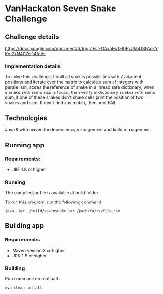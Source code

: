 # VanHackaton Seven Snake Challenge

## Challenge details

https://docs.google.com/document/d/1pgc1EiJFOAxaEwfFI0PyUkbUSPAckYKgIZ4N407oj94/edit

### Implementation details

To solve this challenge, I built all snakes possibilities with 7 adjacent positions and iterate over the matrix to calculate sum of integers with parallelism, stores the reference of snake in a thread safe dictionary, when a snake with same size is found, then verify in dictionary snakes with same sum, if one of these snakes don't share cells print the position of two snakes and sum. 
If don't find any match, then print FAIL.


## Technologies

Java 8 with maven for dependency management and build management.


## Running app

### Requirements:

 * JRE 1.8 or higher

### Running

The compiled jar file is available at build folder.

To run this program, run the following command:

```
java -jar ./build/sevensnake.jar /path/to/csvfile.csv
```


## Building app

### Requirements:

 * Maven version 3 or higher
 * JDK 1.8 or higher

### Building

Run command on root path

```
mvn clean install
```





